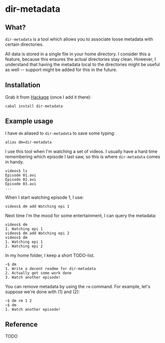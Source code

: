 dir-metadata
============

What?
-----

`dir-metadata` is a tool which allows you to associate loose metadata with
certain directories.

All data is stored in a single file in your home directory. I consider this a
feature, because this ensures the actual directories stay clean. However, I
understand that having the metadata local to the directories might be useful as
well -- support might be added for this in the future.

Installation
------------

Grab it from [Hackage][] (once I add it there):

    cabal install dir-metadata

[Hackage]: http://hackage.haskell.org/

Example usage
-------------

I have `dm` aliased to `dir-metadata` to save some typing:

    alias dm=dir-metadata

I use this tool when I'm watching a set of videos. I usually have a hard time
remembering which episode I last saw, so this is where `dir-metadata` comes in
handy.

    videos$ ls
    Episode 01.avi
    Episode 02.avi
    Episode 03.avi
    ...

When I start watching episode 1, I use:

    videos$ dm add Watching epi 1

Next time I'm the mood for some entertainment, I can query the metadata:

    videos$ dm
    1. Watching epi 1
    videos$ dm add Watching epi 2
    videos$ dm
    1. Watching epi 1
    2. Watching epi 2

In my home folder, I keep a short TODO-list.
    
    ~$ dm
    1. Write a decent readme for dir-metadata
    2. Actually get some work done
    3. Watch another episode!

You can remove metadata by using the `rm` command. For example, let's suppose
we're done with (1) and (2):

    ~$ dm rm 1 2
    ~$ dm
    1. Watch another episode!

Reference
---------

TODO
